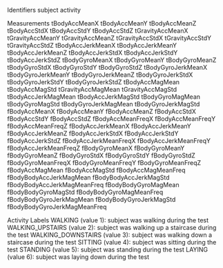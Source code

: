 Identifiers
  subject
  activity
  
  
Measurements
  tBodyAccMeanX
  tBodyAccMeanY
  tBodyAccMeanZ
  tBodyAccStdX
  tBodyAccStdY
  tBodyAccStdZ
  tGravityAccMeanX
  tGravityAccMeanY
  tGravityAccMeanZ
  tGravityAccStdX
  tGravityAccStdY
  tGravityAccStdZ
  tBodyAccJerkMeanX
  tBodyAccJerkMeanY
  tBodyAccJerkMeanZ
  tBodyAccJerkStdX
  tBodyAccJerkStdY
  tBodyAccJerkStdZ
  tBodyGyroMeanX
  tBodyGyroMeanY
  tBodyGyroMeanZ
  tBodyGyroStdX
  tBodyGyroStdY
  tBodyGyroStdZ
  tBodyGyroJerkMeanX
  tBodyGyroJerkMeanY
  tBodyGyroJerkMeanZ
  tBodyGyroJerkStdX
  tBodyGyroJerkStdY
  tBodyGyroJerkStdZ
  tBodyAccMagMean
  tBodyAccMagStd
  tGravityAccMagMean
  tGravityAccMagStd
  tBodyAccJerkMagMean
  tBodyAccJerkMagStd
  tBodyGyroMagMean
  tBodyGyroMagStd
  tBodyGyroJerkMagMean
  tBodyGyroJerkMagStd
  fBodyAccMeanX
  fBodyAccMeanY
  fBodyAccMeanZ
  fBodyAccStdX
  fBodyAccStdY
  fBodyAccStdZ
  fBodyAccMeanFreqX
  fBodyAccMeanFreqY
  fBodyAccMeanFreqZ
  fBodyAccJerkMeanX
  fBodyAccJerkMeanY
  fBodyAccJerkMeanZ
  fBodyAccJerkStdX
  fBodyAccJerkStdY
  fBodyAccJerkStdZ
  fBodyAccJerkMeanFreqX
  fBodyAccJerkMeanFreqY
  fBodyAccJerkMeanFreqZ
  fBodyGyroMeanX
  fBodyGyroMeanY
  fBodyGyroMeanZ
  fBodyGyroStdX
  fBodyGyroStdY
  fBodyGyroStdZ
  fBodyGyroMeanFreqX
  fBodyGyroMeanFreqY
  fBodyGyroMeanFreqZ
  fBodyAccMagMean
  fBodyAccMagStd
  fBodyAccMagMeanFreq
  fBodyBodyAccJerkMagMean
  fBodyBodyAccJerkMagStd
  fBodyBodyAccJerkMagMeanFreq
  fBodyBodyGyroMagMean
  fBodyBodyGyroMagStd
  fBodyBodyGyroMagMeanFreq
  fBodyBodyGyroJerkMagMean
  fBodyBodyGyroJerkMagStd
  fBodyBodyGyroJerkMagMeanFreq
  
  
 Activity Labels 
    WALKING (value 1): subject was walking during the test
    WALKING_UPSTAIRS (value 2): subject was walking up a staircase during the test
    WALKING_DOWNSTAIRS (value 3): subject was walking down a staircase during the test
    SITTING (value 4): subject was sitting during the test
    STANDING (value 5): subject was standing during the test
    LAYING (value 6): subject was laying down during the test
